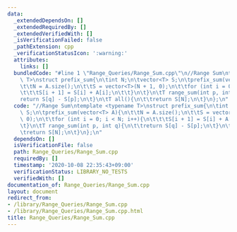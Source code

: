 ```yaml
---
data:
  _extendedDependsOn: []
  _extendedRequiredBy: []
  _extendedVerifiedWith: []
  _isVerificationFailed: false
  _pathExtension: cpp
  _verificationStatusIcon: ':warning:'
  attributes:
    links: []
  bundledCode: "#line 1 \"Range_Queries/Range_Sum.cpp\"\n//Range Sum\ntemplate <typename\
    \ T>\nstruct prefix_sum{\n\tint N;\n\tvector<T> S;\n\tprefix_sum(vector<T> A){\n\
    \t\tN = A.size();\n\t\tS = vector<T>(N + 1, 0);\n\t\tfor (int i = 0; i < N; i++){\n\
    \t\t\tS[i + 1] = S[i] + A[i];\n\t\t}\n\t}\n\tT range_sum(int p, int q){\n\t\t\
    return S[q] - S[p];\n\t}\n\tT all(){\n\t\treturn S[N];\n\t}\n};\n"
  code: "//Range Sum\ntemplate <typename T>\nstruct prefix_sum{\n\tint N;\n\tvector<T>\
    \ S;\n\tprefix_sum(vector<T> A){\n\t\tN = A.size();\n\t\tS = vector<T>(N + 1,\
    \ 0);\n\t\tfor (int i = 0; i < N; i++){\n\t\t\tS[i + 1] = S[i] + A[i];\n\t\t}\n\
    \t}\n\tT range_sum(int p, int q){\n\t\treturn S[q] - S[p];\n\t}\n\tT all(){\n\t\
    \treturn S[N];\n\t}\n};\n"
  dependsOn: []
  isVerificationFile: false
  path: Range_Queries/Range_Sum.cpp
  requiredBy: []
  timestamp: '2020-10-08 22:35:43+09:00'
  verificationStatus: LIBRARY_NO_TESTS
  verifiedWith: []
documentation_of: Range_Queries/Range_Sum.cpp
layout: document
redirect_from:
- /library/Range_Queries/Range_Sum.cpp
- /library/Range_Queries/Range_Sum.cpp.html
title: Range_Queries/Range_Sum.cpp
---
```

